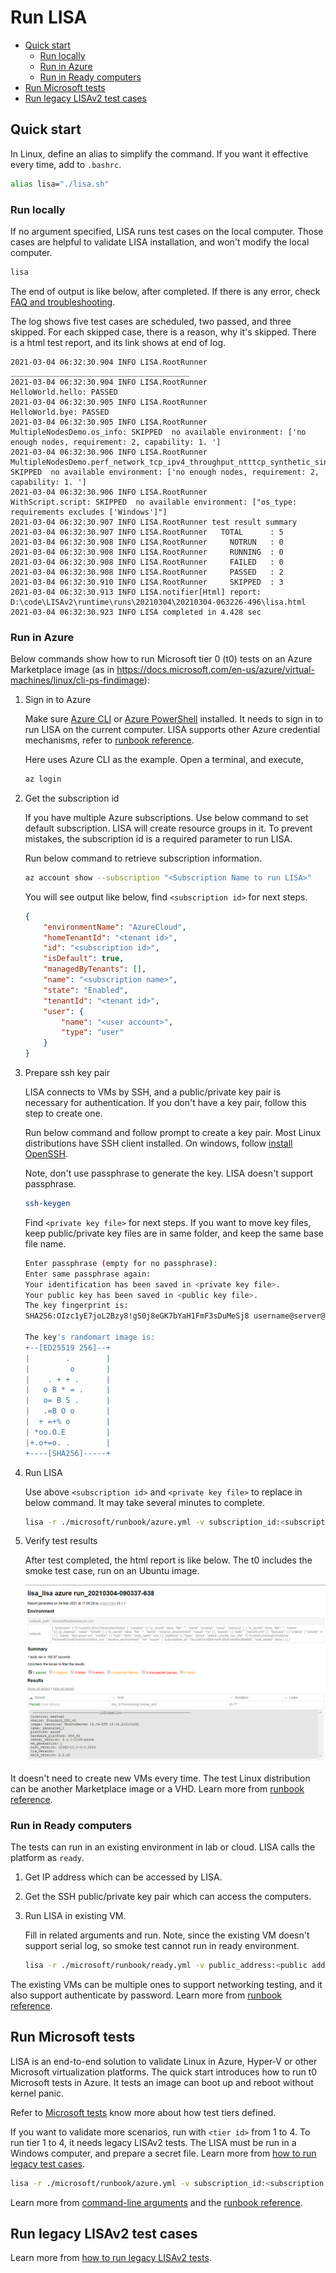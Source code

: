 # Run LISA

- [Quick start](#quick-start)
  - [Run locally](#run-locally)
  - [Run in Azure](#run-in-azure)
  - [Run in Ready computers](#run-in-ready-computers)
- [Run Microsoft tests](#run-microsoft-tests)
- [Run legacy LISAv2 test cases](#run-legacy-lisav2-test-cases)

## Quick start

In Linux, define an alias to simplify the command. If you want it effective every time, add to `.bashrc`.

```bash
alias lisa="./lisa.sh"
```

### Run locally

If no argument specified, LISA runs test cases on the local computer. Those cases are helpful to validate LISA installation, and won't modify the local computer.

```bash
lisa
```

The end of output is like below, after completed. If there is any error, check [FAQ and troubleshooting](troubleshooting.md).

The log shows five test cases are scheduled, two passed, and three skipped. For each skipped case, there is a reason, why it's skipped. There is a html test report, and its link shows at end of log.

```text
2021-03-04 06:32:30.904 INFO LISA.RootRunner ________________________________________
2021-03-04 06:32:30.904 INFO LISA.RootRunner                                   HelloWorld.hello: PASSED
2021-03-04 06:32:30.905 INFO LISA.RootRunner                                     HelloWorld.bye: PASSED
2021-03-04 06:32:30.905 INFO LISA.RootRunner                          MultipleNodesDemo.os_info: SKIPPED  no available environment: ['no enough nodes, requirement: 2, capability: 1. ']
2021-03-04 06:32:30.906 INFO LISA.RootRunner MultipleNodesDemo.perf_network_tcp_ipv4_throughput_ntttcp_synthetic_singleconnection: SKIPPED  no available environment: ['no enough nodes, requirement: 2, capability: 1. ']
2021-03-04 06:32:30.906 INFO LISA.RootRunner                                  WithScript.script: SKIPPED  no available environment: ["os_type: requirements excludes ['Windows']"]
2021-03-04 06:32:30.907 INFO LISA.RootRunner test result summary
2021-03-04 06:32:30.907 INFO LISA.RootRunner   TOTAL      : 5
2021-03-04 06:32:30.908 INFO LISA.RootRunner     NOTRUN   : 0
2021-03-04 06:32:30.908 INFO LISA.RootRunner     RUNNING  : 0
2021-03-04 06:32:30.908 INFO LISA.RootRunner     FAILED   : 0
2021-03-04 06:32:30.908 INFO LISA.RootRunner     PASSED   : 2
2021-03-04 06:32:30.910 INFO LISA.RootRunner     SKIPPED  : 3
2021-03-04 06:32:30.913 INFO LISA.notifier[Html] report: D:\code\LISAv2\runtime\runs\20210304\20210304-063226-496\lisa.html
2021-03-04 06:32:30.923 INFO LISA completed in 4.428 sec
```

### Run in Azure

Below commands show how to run Microsoft tier 0 (t0) tests on an Azure
Marketplace image (as in
https://docs.microsoft.com/en-us/azure/virtual-machines/linux/cli-ps-findimage):

1. Sign in to Azure

    Make sure [Azure CLI](https://docs.microsoft.com/en-us/cli/azure/install-azure-cli) or [Azure PowerShell](https://docs.microsoft.com/en-us/powershell/azure/install-az-ps) installed. It needs to sign in to run LISA on the current computer. LISA supports other Azure credential mechanisms, refer to [runbook reference](runbook.md).

    Here uses Azure CLI as the example. Open a terminal, and execute,

    ```bash
    az login
    ```

2. Get the subscription id

    If you have multiple Azure subscriptions. Use below command to set default subscription. LISA will create resource groups in it. To prevent mistakes, the subscription id is a required parameter to run LISA.

    Run below command to retrieve subscription information.

    ```bash
    az account show --subscription "<Subscription Name to run LISA>"
    ```

    You will see output like below, find `<subscription id>` for next steps.

    ```json
    {
        "environmentName": "AzureCloud",
        "homeTenantId": "<tenant id>",
        "id": "<subscription id>",
        "isDefault": true,
        "managedByTenants": [],
        "name": "<subscription name>",
        "state": "Enabled",
        "tenantId": "<tenant id>",
        "user": {
            "name": "<user account>",
            "type": "user"
        }
    }
    ```

3. Prepare ssh key pair

    LISA connects to VMs by SSH, and a public/private key pair is necessary for authentication. If you don't have a key pair, follow this step to create one.

    Run below command and follow prompt to create a key pair. Most Linux distributions have SSH client installed. On windows, follow [install OpenSSH](https://docs.microsoft.com/en-us/windows-server/administration/openssh/openssh_install_firstuse).

    Note, don't use passphrase to generate the key. LISA doesn't support passphrase.

    ```bash
    ssh-keygen
    ```

    Find `<private key file>` for next steps. If you want to move key files, keep public/private key files are in same folder, and keep the same base file name.

    ```bash
    Enter passphrase (empty for no passphrase):
    Enter same passphrase again:
    Your identification has been saved in <private key file>.
    Your public key has been saved in <public key file>.
    The key fingerprint is:
    SHA256:OIzc1yE7joL2Bzy8!gS0j8eGK7bYaH1FmF3sDuMeSj8 username@server@LOCAL-HOSTNAME

    The key's randomart image is:
    +--[ED25519 256]--+
    |        .        |
    |         o       |
    |    . + + .      |
    |   o B * = .     |
    |   o= B S .      |
    |   .=B O o       |
    |  + =+% o        |
    | *oo.O.E         |
    |+.o+=o. .        |
    +----[SHA256]-----+
    ```

4. Run LISA

    Use above `<subscription id>` and `<private key file>` to replace in below command. It may take several minutes to complete.

    ```bash
    lisa -r ./microsoft/runbook/azure.yml -v subscription_id:<subscription id> -v "admin_private_key_file:<private key file>"
    ```

5. Verify test results

    After test completed, the html report is like below. The t0 includes the smoke test case, run on an Ubuntu image.

    ![image](img/smoke_test_result.png)

It doesn't need to create new VMs every time. The test Linux
distribution can be another Marketplace image or a VHD. Learn more
from [runbook reference](runbook.md).

### Run in Ready computers

The tests can run in an existing environment in lab or cloud. LISA calls the platform as `ready`.

1. Get IP address which can be accessed by LISA.

2. Get the SSH public/private key pair which can access the computers.

3. Run LISA in existing VM.

    Fill in related arguments and run. Note, since the existing VM doesn't support serial log, so smoke test cannot run in ready environment.

    ```bash
    lisa -r ./microsoft/runbook/ready.yml -v public_address:<public address> -v "user_name:<user name>" -v "admin_private_key_file:<private key file>"
    ```

The existing VMs can be multiple ones to support networking testing, and it also support authenticate by password. Learn more from [runbook reference](runbook.md).

## Run Microsoft tests

LISA is an end-to-end solution to validate Linux in Azure, Hyper-V or other Microsoft virtualization platforms. The quick start introduces how to run t0 Microsoft tests in Azure. It tests an image can boot up and reboot without kernel panic.

Refer to [Microsoft tests](microsoft_tests.md) know more about how test tiers defined.

If you want to validate more scenarios, run with `<tier id>` from 1 to 4. To run tier 1 to 4, it needs legacy LISAv2 tests. The LISA must be run in a Windows computer, and prepare a secret file. Learn more from [how to run legacy test cases](run_legacy.md).

```bash
lisa -r ./microsoft/runbook/azure.yml -v subscription_id:<subscription id> -v "admin_private_key_file:<private key file>" -v tier:<tier id>
```

Learn more from [command-line arguments](command_line.md) and the [runbook reference](runbook.md).

## Run legacy LISAv2 test cases

Learn more from [how to run legacy LISAv2 tests](run_legacy.md).
